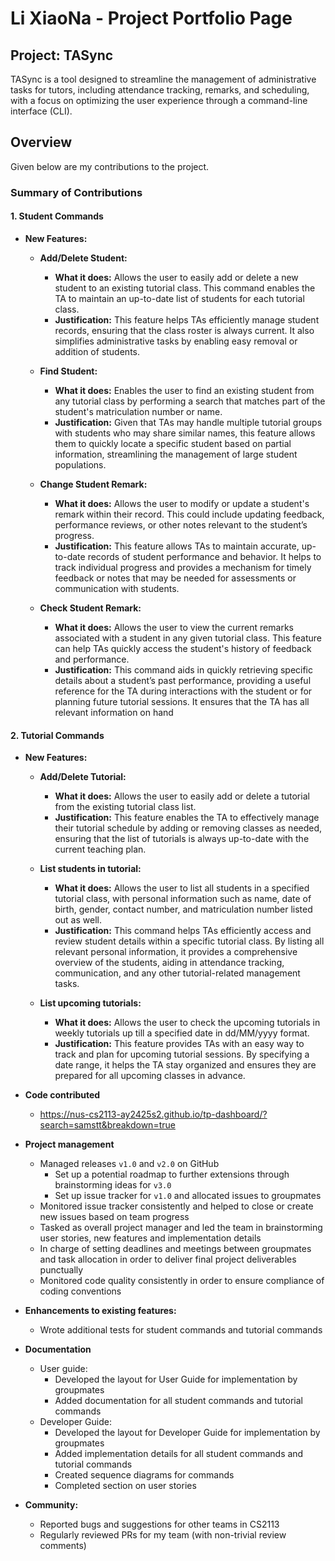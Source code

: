 # Li XiaoNa - Project Portfolio Page

## Project: TASync

TASync is a tool designed to streamline the management of administrative tasks for tutors, including attendance tracking,
remarks, and scheduling, with a focus on optimizing the user experience through a command-line interface (CLI).

## Overview

Given below are my contributions to the project.

### Summary of Contributions

#### 1. Student Commands

- **New Features:**

  - **Add/Delete Student:**
    - **What it does:** Allows the user to easily add or delete a new student to an existing tutorial class. This command enables the TA to maintain an up-to-date list of students for each tutorial class.
    - **Justification:** This feature helps TAs efficiently manage student records, ensuring that the class roster is always current. It also simplifies administrative tasks by enabling easy removal or addition of students.

  - **Find Student:**
    - **What it does:** Enables the user to find an existing student from any tutorial class by performing a search that matches part of the student's matriculation number or name.
    - **Justification:** Given that TAs may handle multiple tutorial groups with students who may share similar names, this feature allows them to quickly locate a specific student based on partial information, streamlining the management of large student populations.

  - **Change Student Remark:**
    - **What it does:** Allows the user to modify or update a student's remark within their record. This could include updating feedback, performance reviews, or other notes relevant to the student’s progress.
    - **Justification:** This feature allows TAs to maintain accurate, up-to-date records of student performance and behavior. It helps to track individual progress and provides a mechanism for timely feedback or notes that may be needed for assessments or communication with students.

  - **Check Student Remark:**
    - **What it does:** Allows the user to view the current remarks associated with a student in any given tutorial class. This feature can help TAs quickly access the student's history of feedback and performance.
    - **Justification:** This command aids in quickly retrieving specific details about a student’s past performance, providing a useful reference for the TA during interactions with the student or for planning future tutorial sessions. It ensures that the TA has all relevant information on hand

#### 2. Tutorial Commands

- **New Features:**

  - **Add/Delete Tutorial:**
    - **What it does:** Allows the user to easily add or delete a tutorial from the existing tutorial class list.
    - **Justification:** This feature enables the TA to effectively manage their tutorial schedule by adding or removing classes as needed, ensuring that the list of tutorials is always up-to-date with the current teaching plan.

  - **List students in tutorial:**
    - **What it does:** Allows the user to list all students in a specified tutorial class, with personal information such as name, date of birth, gender, contact number, and matriculation number listed out as well.
    - **Justification:** This command helps TAs efficiently access and review student details within a specific tutorial class. By listing all relevant personal information, it provides a comprehensive overview of the students, aiding in attendance tracking, communication, and any other tutorial-related management tasks.

  - **List upcoming tutorials:**
    - **What it does:** Allows the user to check the upcoming tutorials in weekly tutorials up till a specified date in dd/MM/yyyy format.
    - **Justification:** This feature provides TAs with an easy way to track and plan for upcoming tutorial sessions. By specifying a date range, it helps the TA stay organized and ensures they are prepared for all upcoming classes in advance.

- **Code contributed**
  - https://nus-cs2113-ay2425s2.github.io/tp-dashboard/?search=samstt&breakdown=true

- **Project management**
  - Managed releases `v1.0` and `v2.0` on GitHub
    - Set up a potential roadmap to further extensions through brainstorming ideas for `v3.0`
    - Set up issue tracker for `v1.0` and allocated issues to groupmates
  - Monitored issue tracker consistently and helped to close or create new issues based on team progress
  - Tasked as overall project manager and led the team in brainstorming user stories, new features and implementation details
  - In charge of setting deadlines and meetings between groupmates and task allocation in order to deliver final project deliverables punctually
  - Monitored code quality consistently in order to ensure compliance of coding conventions
- **Enhancements to existing features:**
  - Wrote additional tests for student commands and tutorial commands
- **Documentation**
  - User guide:
    - Developed the layout for User Guide for implementation by groupmates
    - Added documentation for all student commands and tutorial commands
  - Developer Guide:
    - Developed the layout for Developer Guide for implementation by groupmates
    - Added implementation details for all student commands and tutorial commands
    - Created sequence diagrams for commands
    - Completed section on user stories
- **Community:**
  - Reported bugs and suggestions for other teams in CS2113
  - Regularly reviewed PRs for my team (with non-trivial review comments)